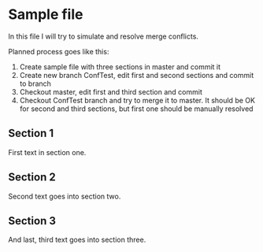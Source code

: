 # Sample file

In this file I will try to simulate and resolve merge conflicts.

Planned process goes like this:

1. Create sample file with three sections in master and commit it
1. Create new branch ConfTest, edit first and second sections and commit to branch
1. Checkout master, edit first and third section and commit
1. Checkout ConfTest branch and try to merge it to master. It should be OK for second and third sections, but first one should be manually resolved

## Section 1

First text in section one.

## Section 2

Second text goes into section two.

## Section 3

And last, third text goes into section three.